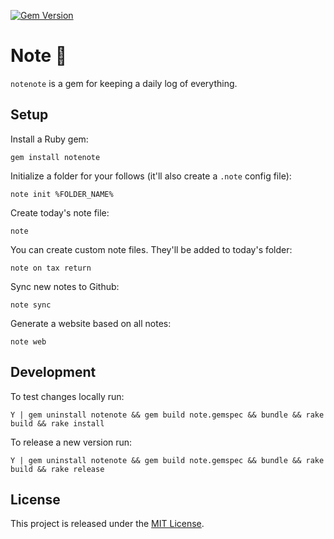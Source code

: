 [![Gem Version](https://badge.fury.io/rb/notenote.svg)](https://badge.fury.io/rb/notenote)

# Note :pencil:

`notenote` is a gem for keeping a daily log of everything.

## Setup

Install a Ruby gem:

`gem install notenote`

Initialize a folder for your follows (it'll also create a `.note` config file):

`note init %FOLDER_NAME%`

Create today's note file:

`note`

You can create custom note files. They'll be added to today's folder:

`note on tax return`

Sync new notes to Github:

`note sync`

Generate a website based on all notes:

`note web`

## Development

To test changes locally run:

~~~
Y | gem uninstall notenote && gem build note.gemspec && bundle && rake build && rake install
~~~

To release a new version run:

~~~
Y | gem uninstall notenote && gem build note.gemspec && bundle && rake build && rake release
~~~

## License

This project is released under the [MIT License](https://github.com/makaroni4/notenote/blob/main/LICENSE.txt).
